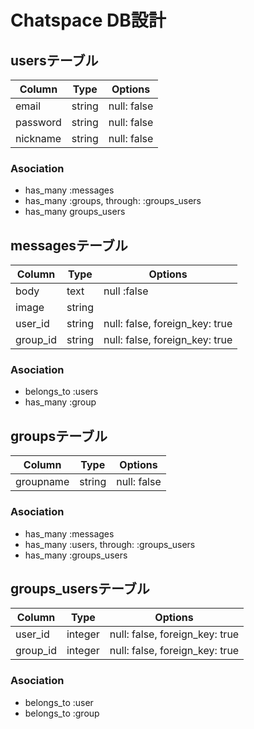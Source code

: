 # Chatspace DB設計
## usersテーブル
|Column|Type|Options|
|------|----|-------|
|email|string|null: false|
|password|string|null: false|
|nickname|string|null: false|
### Asociation
- has_many :messages
- has_many :groups, through: :groups_users
- has_many groups_users

## messagesテーブル
|Column|Type|Options|
|------|----|-------|
|body|text|null :false|
|image|string|
|user_id|string|null: false, foreign_key: true|
|group_id|string|null: false, foreign_key: true|
### Asociation
- belongs_to :users
- has_many :group

## groupsテーブル
|Column|Type|Options|
|------|----|-------|
|groupname|string|null: false|
### Asociation
- has_many :messages
- has_many :users, through: :groups_users 
- has_many :groups_users

## groups_usersテーブル
|Column|Type|Options|
|------|----|-------|
|user_id|integer|null: false, foreign_key: true|
|group_id|integer|null: false, foreign_key: true|
### Asociation
- belongs_to :user
- belongs_to :group

